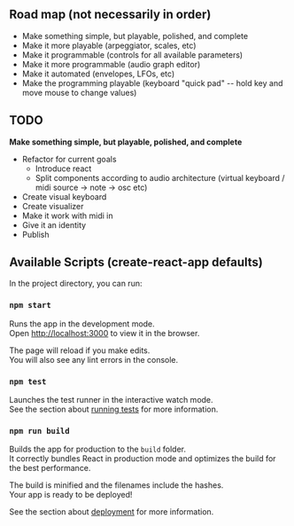 ## Road map (not necessarily in order)

* Make something simple, but playable, polished, and complete
* Make it more playable (arpeggiator, scales, etc)
* Make it programmable (controls for all available parameters)
* Make it more programmable (audio graph editor)
* Make it automated (envelopes, LFOs, etc)
* Make the programming playable (keyboard "quick pad" -- hold key and move mouse to change values)

## TODO

**Make something simple, but playable, polished, and complete**

* Refactor for current goals
  * Introduce react
  * Split components according to audio architecture (virtual keyboard / midi source -> note -> osc etc)
* Create visual keyboard
* Create visualizer
* Make it work with midi in
* Give it an identity
* Publish

## Available Scripts (create-react-app defaults)

In the project directory, you can run:

### `npm start`

Runs the app in the development mode.<br>
Open [http://localhost:3000](http://localhost:3000) to view it in the browser.

The page will reload if you make edits.<br>
You will also see any lint errors in the console.

### `npm test`

Launches the test runner in the interactive watch mode.<br>
See the section about [running tests](https://facebook.github.io/create-react-app/docs/running-tests) for more information.

### `npm run build`

Builds the app for production to the `build` folder.<br>
It correctly bundles React in production mode and optimizes the build for the best performance.

The build is minified and the filenames include the hashes.<br>
Your app is ready to be deployed!

See the section about [deployment](https://facebook.github.io/create-react-app/docs/deployment) for more information.
